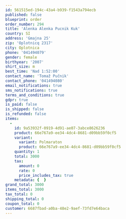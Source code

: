 ```yaml
---
id: 561515ed-194c-43a4-b939-f1543a794ecb
published: false
blueprint: order
order_number: 294
title: 'Alenka Alenka Pucnik Kuk'
country: SI
address: 'Gmajna 25'
zip: 'Oplotnicq 2317'
city: Oplotnica
phone: '041494079'
gender: female
birthyear: '2007'
shirt_size: m
best_time: 'Nad 1:52:00'
contact_name: 'Tomaž Pučnik'
contact_phone: '041494080'
email_notifications: true
sms_notifications: true
terms_and_conditions: true
gdpr: true
is_paid: false
is_shipped: false
is_refunded: false
items:
  -
    id: 9a53932f-0919-4d91-ae07-3abce8626236
    product: 66e767a9-ee34-4dc4-8681-d09bb59f0cf5
    variant:
      variant: Polmaraton
      product: 66e767a9-ee34-4dc4-8681-d09bb59f0cf5
    quantity: 1
    total: 3000
    tax:
      amount: 0
      rate: 0
      price_includes_tax: true
    metadata: {  }
grand_total: 3000
items_total: 3000
tax_total: 0
shipping_total: 0
coupon_total: 0
customer: 6687fbad-a0ba-48e2-9aef-73fd7e64baca
---
```

